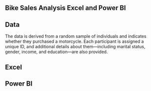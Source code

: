 ## Bike Sales Analysis Excel and Power BI 

## Data 
The data is derived from a random sample of individuals and indicates whether they purchased a motorcycle. Each participant is assigned a unique ID, and additional details about them—including marital status, gender, income, and education—are also provided.

## Excel 

## Power BI

